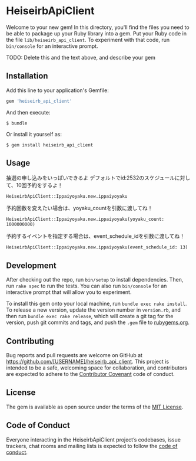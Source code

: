 # HeiseirbApiClient

Welcome to your new gem! In this directory, you'll find the files you need to be able to package up your Ruby library into a gem. Put your Ruby code in the file `lib/heiseirb_api_client`. To experiment with that code, run `bin/console` for an interactive prompt.

TODO: Delete this and the text above, and describe your gem

## Installation

Add this line to your application's Gemfile:

```ruby
gem 'heiseirb_api_client'
```

And then execute:

    $ bundle

Or install it yourself as:

    $ gem install heiseirb_api_client

## Usage

抽選の申し込みをいっぱいできるよ
デフォルトでid:2532のスケジュールに対して、10回予約をするよ！
```
HeiseirbApiClient::Ippaiyoyaku.new.ippaiyoyaku
```
予約回数を変えたい場合は、yoyaku_countを引数に渡してね！
```
HeiseirbApiClient::Ippaiyoyaku.new.ippaiyoyaku(yoyaku_count: 1000000000)
```
予約するイベントを指定する場合は、event_schedule_idを引数に渡してね！
```
HeiseirbApiClient::Ippaiyoyaku.new.ippaiyoyaku(event_schedule_id: 13)
```

## Development

After checking out the repo, run `bin/setup` to install dependencies. Then, run `rake spec` to run the tests. You can also run `bin/console` for an interactive prompt that will allow you to experiment.

To install this gem onto your local machine, run `bundle exec rake install`. To release a new version, update the version number in `version.rb`, and then run `bundle exec rake release`, which will create a git tag for the version, push git commits and tags, and push the `.gem` file to [rubygems.org](https://rubygems.org).

## Contributing

Bug reports and pull requests are welcome on GitHub at https://github.com/[USERNAME]/heiseirb_api_client. This project is intended to be a safe, welcoming space for collaboration, and contributors are expected to adhere to the [Contributor Covenant](http://contributor-covenant.org) code of conduct.

## License

The gem is available as open source under the terms of the [MIT License](https://opensource.org/licenses/MIT).

## Code of Conduct

Everyone interacting in the HeiseirbApiClient project’s codebases, issue trackers, chat rooms and mailing lists is expected to follow the [code of conduct](https://github.com/[USERNAME]/heiseirb_api_client/blob/master/CODE_OF_CONDUCT.md).
